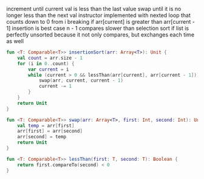 increment until current val is less than the last value
swap until it is no longer less than the next val
instructor implemented with nexted loop that counts down to 0 from i
breaking if arr[current] is greater than arr[current - 1]
insertion is best case n - 1 compares
slower than selection sort if list is perfectly unsorted
because it not only compares, but exchanges each time as well
```kotlin
fun <T: Comparable<T>> insertionSort(arr: Array<T>): Unit {
    val count = arr.size - 1
    for (i in 0..count) {
        var current = i
        while (current > 0 && lessThan(arr[current], arr[current - 1])) {
            swap(arr, current, current - 1)
            current -= 1
        }
    }
    return Unit
}

fun <T: Comparable<T>> swap(arr: Array<T>, first: Int, second: Int): Unit {
    val temp = arr[first]
    arr[first] = arr[second]
    arr[second] = temp
    return Unit
}

fun <T: Comparable<T>> lessThan(first: T, second: T): Boolean {
    return first.compareTo(second) < 0
}
```